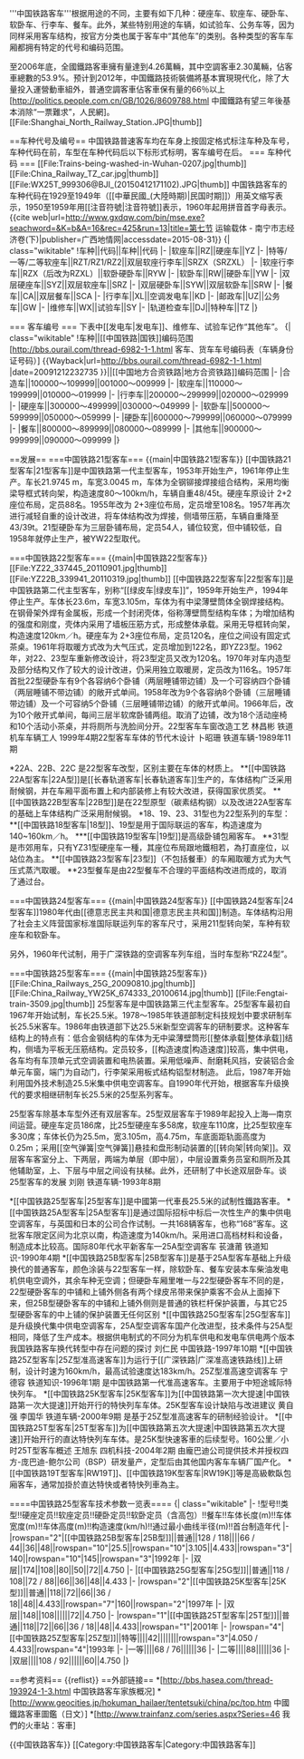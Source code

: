 '''中国铁路客车'''根据用途的不同，主要有如下几种：硬座车、软座车、硬卧车、软卧车、行李车、餐车。此外，某些特别用途的车辆，如试验车、公务车等，因为同样采用客车结构，按官方分类也属于客车中“其他车”的类别。各种类型的客车车厢都拥有特定的代号和编码范围。

至2006年底，全國鐵路客車擁有量達到4.26萬輛，其中空調客車2.30萬輛，佔客車總數的53.9%。预计到2012年，中国鐵路技術裝備將基本實現現代化，除了大量投入運營動車組外，普通空調客車佔客車保有量的66％以上<ref>[http://politics.people.com.cn/GB/1026/8609788.html 中國鐵路有望三年後基本消除“一票難求”，人民網]</ref>。
[[File:Shanghai_North_Railway_Station.JPG|thumb]]

==车种代号及编号==
中国铁路普速客车均在车身上按固定格式标注车种及车号，车种代码在前，车型在车种代码后以下标形式标明，客车编号在后。
=== 车种代码 ===
[[File:Trains-being-washed-in-Wuhan-0207.jpg|thumb]]
[[File:China_Railway_TZ_car.jpg|thumb]]
[[File:WX25T_999306@BJI_(20150412171102).JPG|thumb]]
中国铁路客车的车种代码在1929至1949年（[[中華民國_(大陸時期)|民国时期]]）用英文缩写表示，1950至1959年用[[注音符號|注音符號]]表示，1960年起用拼音首字母表示。<ref>{{cite web|url=http://www.gxdqw.com/bin/mse.exe?seachword=&K=b&A=16&rec=425&run=13|title=第七节 运输载体 - 南宁市志经济卷(下)|publisher=广西地情网|accessdate=2015-08-31}}</ref>
{| class="wikitable"
!车种||代码||车种||代码
|-
|软座车||RZ||硬座车||YZ
|-
|特等/一等/二等软座车||RZT/RZ1/RZ2||双层软座行李车||SRZX（SRZXL）
|-
|软座行李车||RZX（后改为RZXL）||软卧硬卧车||RYW
|-
|软卧车||RW||硬卧车||YW
|-
|双层硬座车||SYZ||双层软座车||SRZ
|-
|双层硬卧车||SYW||双层软卧车||SRW
|-
|餐车||CA||双层餐车||SCA
|-
|行李车||XL||空调发电车||KD
|-
|邮政车||UZ||公务车||GW
|-
|维修车||WX||试验车||SY
|-
|轨道检查车||DJ||特种车||TZ
|}

=== 客车编号 ===
下表中[[发电车|发电车]]、维修车、试验车记作“其他车”。
{| class="wikitable" 
!车种||[[中国铁路|国铁]]编码范围<ref>[http://bbs.ourail.com/thread-6982-1-1.html 客车、货车车号编码表（车辆身份证号码）] {{Wayback|url=http://bbs.ourail.com/thread-6982-1-1.html |date=20091212232735 }}</ref>||[[中国地方合资铁路|地方合资铁路]]编码范围
|-
|合造车||100000～109999||001000～009999
|-
|软座车||110000～199999||010000～019999
|-
|行李车||200000～299999||020000～029999
|-
|硬座车||300000～499999||030000～049999
|-
|软卧车||500000～599999||050000～059999
|-
|硬卧车||600000～799999||060000～079999
|-
|餐车||800000～899999||080000～089999
|-
|其他车||900000～999999||090000～099999
|}

==发展==
===中国铁路21型客车===
{{main|中国铁路21型客车}}
[[中国铁路21型客车|21型客车]]是中国铁路第一代主型客车，1953年开始生产，1961年停止生产。车长21.9745 m，车宽3.0045 m，车体为全钢铆接焊接组合结构，采用均衡梁导框式转向架，构造速度80～100km/h，车辆自重48/45t。硬座车原设计 2+2座位布局，定员88名。1955年改为 2+3座位布局，定员增至108名。1957年再次进行减轻自重的设计改进，将车体结构改为焊接，侧墙带压筋，车辆自重降至43/39t。21型硬卧车为三层卧铺布局，定员54人，铺位较宽，但中铺较低，自1958年就停止生产，被YW22型取代。

===中国铁路22型客车===
{{main|中国铁路22型客车}}
[[File:YZ22_337445_20110901.jpg|thumb]]
[[File:YZ22B_339941_20110319.jpg|thumb]]
[[中国铁路22型客车|22型客车]]是中国铁路第二代主型客车，别称“[[绿皮车|绿皮车]]”，1959年开始生产，1994年停止生产。车体长23.6m，车宽3.105m，车体为有中梁薄壁筒体全钢焊接结构。在钢骨架外焊有金属板，形成一个封闭壳体，俗称薄壁筒型结构车体；为增加结构的强度和刚度，壳体内采用了墙板压筋方式，形成整体承载。采用无导框转向架，构造速度120km／h。硬座车为 2+3座位布局，定员120名，座位之间设有固定式茶桌。1961年将取暖方式改为大气压式，定员增加到122名，即YZ23型。1962年，对22、23型车重新修改设计，将23型定员又改为120名。1970年对车内造型及部分结构又作了较大的设计改进，仍采用独立取暖房，定员改为116名。1957年首批22型硬卧车有9个各容纳6个卧铺（两层睡铺带边铺）及一个可容纳四个卧铺（两层睡铺不带边铺）的敞开式单间。1958年改为9个各容纳8个卧铺（三层睡铺带边铺）及一个可容纳5个卧铺（三层睡铺带边铺）的敞开式单间。1966年后，改为10个敞开式单间，每间三层半软席卧铺两组。取消了边铺，改为18个活动座椅和10个活动小茶桌，并将厕所与洗脸间分开。<ref>22型客车车窗改造工艺 林昌彬 铁道机车车辆工人 1999年4期</ref><ref>22型客车车体的节代木设计 卜昭珊 铁道车辆-1989年11期</ref>

*22A、22B、22C 是22型客车改型，区别主要在车体的材质上。
**[[中国铁路22A型客车|22A型]]是[[长春轨道客车|长春轨道客车]]生产的，车体结构广泛采用耐候钢，并在车厢平面布置上和内部装修上有较大改进，获得国家优质奖。
**[[中国铁路22B型客车|22B型]]是在22型原型（碳素结构钢）以及改进22A型客车的基础上车体结构广泛采用耐候钢。
*18、19、23、31型也为22型系列的车型：
**[[中国铁路18型客车|18型]]、19型是用于国际联运的客车，构造速度为140~160km／h。
***[[中国铁路19型客车|19型]]是高级卧铺包厢客车。
**31型是市郊用车，只有YZ31型硬座车一種，其座位布局跟地鐵相若，為打直座位，以站位為主。
**[[中国铁路23型客车|23型]]（不包括餐車）的车厢取暖方式为大气压式蒸汽取暖。
**23型餐车是由22型餐车不合理的平面结构改进而成的，取消了通过台。

===中国铁路24型客车===
{{main|中国铁路24型客车}}
[[中国铁路24型客车|24型客车]]1980年代由[[德意志民主共和国|德意志民主共和国]]制造。车体结构沿用了社会主义阵营国家标准国际联运列车的客车尺寸，采用211型转向架，车种有软座车和软卧车。

另外，1960年代试制，用于广深铁路的空调客车列车组，当时车型称“RZ24型”。

===中国铁路25型客车===
{{main|中国铁路25型客车}}
[[File:China_Railways_25G_20090810.jpg|thumb]]
[[File:China_Railway_YW25K_674333_20100614.jpg|thumb]]
[[File:Fengtai-train-3509.jpg|thumb]]
25型客车是中国铁路第三代主型客车。25型客车最初自1967年开始试制，车长25.5米。1978～1985年铁道部制定科技规划中要求研制车长25.5米客车。1986年由铁道部下达25.5米新型空调客车的研制要求。这种客车结构上的特点有：低合金钢结构的车体为无中粱薄壁筒形[[整体承载|整体承载]]结构，侧墙为平板无压筋结构。定员较多，[[构造速度|构造速度]]较高，集中供电，各车均有车顶单元式空调装置和电热装置。采用低噪声、耐磨耗风挡，安装铝合金单元车窗，端门为自动门，行李架采用板式结构铝型材制造。
此后，1987年开始利用国外技术制造25.5米集中供电空调客车。自1990年代开始，根据客车升级换代的要求相继研制车长25.5米的25型系列客车。

25型客车除基本车型外还有双层客车。25型双层客车于1989年起投入上海—南京间运营。硬座车定员186席，比25型硬座车多58席，软座车110席，比25型软座车多30席；车体长仍为25.5m，宽3.105m，高4.75m，车底面距轨面高度为0.25m；采用[[空气弹簧|空气弹簧]]悬挂和盘形制动装置的[[转向架|转向架]]。双层客车客室分上、下两层，两端为单层（即中层），中层设置乘务员室和厕所及其他辅助室，上、下层与中层之间设有扶梯。此外，还研制了中长途双层卧车。<ref>谈25型客车的发展 刘刚 铁道车辆-1993年8期</ref>

*[[中国铁路25型客车|25型客车]]是中國第一代車長25.5米的試制性鐵路客車。
*[[中国铁路25A型客车|25A型客车]]是通过国际招标中标后一次性生产的集中供电空调客车，与英国和日本的公司合作试制。一共168辆客车，也称“168”客车。这批客车限定区间为北京以南，构造速度为140km/h。采用进口高档材料和设备，制造成本比较高。<ref>国际80年代水平新客车—25A型空调客车 苌溏莆 铁道知识-1990年4期</ref> 
*[[中国铁路25B型客车|25B型客车]]是基于25A型客车基础上升级换代的普通客车，颜色涂装与22型客车一样，除软卧车、餐车安装本车柴油发电机供电空调外，其余车种无空调；但硬卧车厢里唯一与22型硬卧客车不同的是，22型硬卧客车的中铺和上铺外侧各有两个绿皮吊带来保护乘客不会从上面掉下来，但25B型硬卧客车的中铺和上铺外侧则是普通的铁栏杆保护装置，与其它25型硬卧客车的中上铺的保护装置无任何区别
*[[中国铁路25G型客车|25G型客车]]是升级换代集中供电空调客车，25A型空调客车国产化改进型，技术条件与25A型相同，降低了生产成本。根据供电制式的不同分为机车供电和发电车供电两个版本<ref>我国铁路客车换代转型中存在问题的探讨 刘仁民 中国铁路-1997年10期</ref>
*[[中国铁路25Z型客车|25Z型准高速客车]]为运行于[[广深铁路|广深准高速铁路线]]上研制，设计时速为160km/h，最高试验速度达183km/h。<ref>25Z型准高速空调客车 宁德容 铁道知识-1996年1期</ref> 是中国铁路第一代准高速客车。主要用于中短途城际特快列车。
*[[中国铁路25K型客车|25K型客车]]为[[中国铁路第一次大提速|中国铁路第一次大提速]]开始开行的特快列车车体。<ref>25K型客车设计缺陷与改进建议 黄自强 李国华 铁道车辆-2000年9期</ref> 是基于25Z型准高速客车的研制经验设计。
*[[中国铁路25T型客车|25T型客车]]为[[中国铁路第五次大提速|中国铁路第五次大提速]]开始开行的直达特快列车车体。是25K型快速客車的后续型号。<ref>160公里／小时25T型客车概述 王旭东 四机科技-2004年2期</ref> 由龐巴迪公司提供技术并授权四方-庞巴迪-鲍尔公司（BSP）研发量产，定型后由其他国内客车车辆厂国产化。
*[[中国铁路19T型客车|RW19T]]、[[中国铁路19K型客车|RW19K]]等是高級軟臥包廂客车，通常加掛於直达特快或者特快列車為主。

====中国铁路25型客车技术参数一览表====
{| class="wikitable"
|-
!型号!!类型!!硬座定员!!软座定员!!硬卧定员!!软卧定员（含高包）!!餐车!!车体长度(m)!!车体宽度(m)!!车体高度(m)!!构造速度(km/h)!!通过最小曲线半径(m)!!首台制造年代
|-
|rowspan="2"|[[中国铁路25B型客车|25B型]]||普通||128 / 118||||66 / 44||36||48||rowspan="10"|25.5||rowspan="10"|3.105||4.433||rowspan="3"|140||rowspan="10"|145||rowspan="3"|1992年
|-
|双层||174||108||80||50||72||4.750
|-
|[[中国铁路25G型客车|25G型]]||普通||118 / 108||72 / 88||66||36||48||4.433
|-
|rowspan="2"|[[中国铁路25K型客车|25K型]]||普通||118||72||66||36 / 18||48||4.433||rowspan="7"|160||rowspan="2"|1997年
|-
|双层||148||108||||||72||4.750
|-
|rowspan="1"|[[中国铁路25T型客车|25T型]]||普通||118||72||66||36 / 18||48||4.433||rowspan="1"|2001年
|-
|rowspan="4"|[[中国铁路25Z型客车|25Z型]]||特等||||42||||||||rowspan="3"|4.050 / 4.433||rowspan="4"|1993年
|-
|一等||||68 / 76||||||36
|-
|二等||||88||||||36
|-
|双层||||108 / 92||||||60||4.750
|}

==参考资料==
{{reflist}}
==外部链接==
*[http://bbs.hasea.com/thread-193924-1-3.html 中国铁路客车家族概况]
*[http://www.geocities.jp/hokuman_hailaer/tentetsuki/china/pc/top.htm 中國鐵路客車圖鑑（日文）]
*[http://www.trainfanz.com/series.aspx?Series=46 我們的火車站：客車]

{{中国铁路客车}}
[[Category:中国铁路客车|Category:中国铁路客车]]
